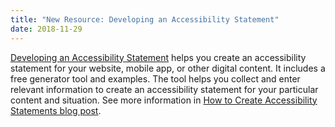 ```yaml
---
title: "New Resource: Developing an Accessibility Statement"
date: 2018-11-29
---
```


[Developing an Accessibility Statement](https://www.w3.org/WAI/planning/statements/) helps you create an accessibility statement for your website, mobile app, or other digital content. It includes a free generator tool and examples. The tool helps you collect and enter relevant information to create an accessibility statement for your particular content and situation. See more information in [How to Create Accessibility Statements blog post](https://www.w3.org/blog/2018/11/how-to-create-accessibility-statements/).
